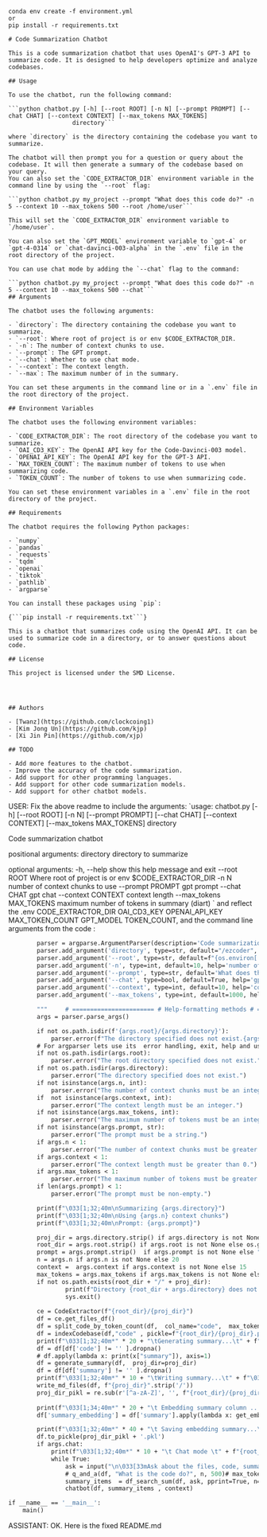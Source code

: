 ```# whopo
conda env create -f environment.yml
or
pip install -r requirements.txt

# Code Summarization Chatbot

This is a code summarization chatbot that uses OpenAI's GPT-3 API to summarize code. It is designed to help developers optimize and analyze codebases. 

## Usage

To use the chatbot, run the following command:

```python chatbot.py [-h] [--root ROOT] [-n N] [--prompt PROMPT] [--chat CHAT] [--context CONTEXT] [--max_tokens MAX_TOKENS]
                  directory```

where `directory` is the directory containing the codebase you want to summarize.

The chatbot will then prompt you for a question or query about the codebase. It will then generate a summary of the codebase based on your query.
You can also set the `CODE_EXTRACTOR_DIR` environment variable in the command line by using the `--root` flag:

```python chatbot.py my_project --prompt "What does this code do?" -n 5 --context 10 --max_tokens 500 --root /home/user```

This will set the `CODE_EXTRACTOR_DIR` environment variable to `/home/user`.

You can also set the `GPT_MODEL` environment variable to `gpt-4` or `gpt-4-0314` or `chat-davinci-003-alpha` in the `.env` file in the root directory of the project.

You can use chat mode by adding the `--chat` flag to the command:

```python chatbot.py my_project --prompt "What does this code do?" -n 5 --context 10 --max_tokens 500 --chat```
## Arguments

The chatbot uses the following arguments:

- `directory`: The directory containing the codebase you want to summarize.
- `--root`: Where root of project is or env $CODE_EXTRACTOR_DIR.
- `-n`: The number of context chunks to use.
- `--prompt`: The GPT prompt.
- `--chat`: Whether to use chat mode.
- `--context`: The context length.
- `--max`: The maximum number of in the summary.

You can set these arguments in the command line or in a `.env` file in the root directory of the project.

## Environment Variables

The chatbot uses the following environment variables:

- `CODE_EXTRACTOR_DIR`: The root directory of the codebase you want to summarize.
- `OAI_CD3_KEY`: The OpenAI API key for the Code-Davinci-003 model.
- `OPENAI_API_KEY`: The OpenAI API key for the GPT-3 API.
- `MAX_TOKEN_COUNT`: The maximum number of tokens to use when summarizing code.
- `TOKEN_COUNT`: The number of tokens to use when summarizing code.

You can set these environment variables in a `.env` file in the root directory of the project.

## Requirements

The chatbot requires the following Python packages:

- `numpy`
- `pandas`
- `requests`
- `tqdm`
- `openai`
- `tiktok`
- `pathlib`
- `argparse`

You can install these packages using `pip`:

{```pip install -r requirements.txt```}

This is a chatbot that summarizes code using the OpenAI API. It can be used to summarize code in a directory, or to answer questions about code. 

## License

This project is licensed under the SMD License.




## Authors

- [Twanz](https://github.com/clockcoing1)
- [Kim Jong Un](https://github.com/kjp)
- [Xi Jin Pin](https://github.com/xjp)

## TODO

- Add more features to the chatbot.
- Improve the accuracy of the code summarization.
- Add support for other programming languages.
- Add support for other code summarization models.
- Add support for other chatbot models.

```

USER: Fix the above readme to include the arguments:
`usage: chatbot.py [-h] [--root ROOT] [-n N] [--prompt PROMPT] [--chat CHAT] [--context CONTEXT] [--max_tokens MAX_TOKENS]
                  directory

Code summarization chatbot

positional arguments:
  directory             directory to summarize

optional arguments:
  -h, --help            show this help message and exit
  --root ROOT           Where root of project is or env $CODE_EXTRACTOR_DIR
  -n N                  number of context chunks to use
  --prompt PROMPT       gpt prompt
  --chat CHAT           gpt chat
  --context CONTEXT     context length
  --max_tokens MAX_TOKENS
                        maximum number of tokens in summary
(diart) `
and reflect the .env CODE_EXTRACTOR_DIR OAI_CD3_KEY OPENAI_API_KEY MAX_TOKEN_COUNT GPT_MODEL TOKEN_COUNT, and  the command line arguments from the code :
```def main():
		parser = argparse.ArgumentParser(description='Code summarization chatbot')
		parser.add_argument('directory', type=str, default="/ezcoder", help='directory to summarize')
		parser.add_argument('--root', type=str, default=f"{os.environ['CODE_EXTRACTOR_DIR']}", help='Where root of project is or env $CODE_EXTRACTOR_DIR')
		parser.add_argument('-n', type=int, default=10, help='number of context chunks to use')
		parser.add_argument('--prompt', type=str, default='What does this code do?', help='gpt prompt')
		parser.add_argument('--chat', type=bool, default=True, help='gpt chat')
		parser.add_argument('--context', type=int, default=10, help='context length')
		parser.add_argument('--max_tokens', type=int, default=1000, help='maximum number of tokens in summary')

		"""     # ======================= # Help-formatting methods # ======================= def format_usage(self): formatter = self._get_formatter() formatter.add_usage(self.usage, self._actions, self._mutually_exclusive_groups) return formatter.format_help() def format_help(self): formatter = self._get_formatter() # usage formatter.add_usage(self.usage, self._actions, self._mutually_exclusive_groups) # description formatter.add_text(self.description) # positionals, optionals and user-defined groups for action_group in self._action_groups: formatter.start_section(action_group.title) formatter.add_text(action_group.description) formatter.add_arguments(action_group._group_actions) formatter.end_section() # epilog formatter.add_text(self.epilog) # determine help from format above return formatter.format_help() def _get_formatter(self): return self.formatter_class(prog=self.prog) # ===================== # Help-printing methods # ===================== def print_usage(self, file=None): if file is None: file = _sys.stdout self._print_message(self.format_usage(), file) def print_help(self, file=None): if file is None: file = _sys.stdout self._print_message(self.format_help(), file) def _print_message(self, message, file=None): if message: if file is None: file = _sys.stderr file.write(message) # =============== # Exiting methods # =============== def exit(self, status=0, message=None): if message: self._print_message(message, _sys.stderr) _sys.exit(status) def error(self, message): error(message: string) Prints a usage message incorporating the message to stderr and exits. If you override this in a subclass, it should not return -- it should either exit or raise an exception. """
		args = parser.parse_args()

		if not os.path.isdir(f'{args.root}/{args.directory}'):
			parser.error(f"The directory specified does not exist.{args.root}/{args.directory}")
		# For argparser lets use its  error handling, exit, help and usage formatting and outputting methods from argparse documentation above. Only output code for the main def argparser code for brevity:		if 
		if not os.path.isdir(args.root):
			parser.error("The root directory specified does not exist.")
		if not os.path.isdir(args.directory):
			parser.error("The directory specified does not exist.")
		if not isinstance(args.n, int):
			parser.error("The number of context chunks must be an integer.")
		if  not isinstance(args.context, int):
			parser.error("The context length must be an integer.")
		if not isinstance(args.max_tokens, int):
			parser.error("The maximum number of tokens must be an integer.")
		if not isinstance(args.prompt, str):
			parser.error("The prompt must be a string.")
		if args.n < 1:
			parser.error("The number of context chunks must be greater than 0.")
		if args.context < 1:
			parser.error("The context length must be greater than 0.")
		if args.max_tokens < 1:
			parser.error("The maximum number of tokens must be greater than 0.")
		if len(args.prompt) < 1:
			parser.error("The prompt must be non-empty.")

		print(f"\033[1;32;40m\nSummarizing {args.directory}")
		print(f"\033[1;32;40m\nUsing {args.n} context chunks")
		print(f"\033[1;32;40m\nPrompt: {args.prompt}")

		proj_dir = args.directory.strip() if args.directory is not None else "ez11"
		root_dir = args.root.strip() if args.root is not None else os.getcwd()
		prompt = args.prompt.strip()  if args.prompt is not None else "Explain the code"
		n = args.n if args.n is not None else 20
		context =  args.context if args.context is not None else 15
		max_tokens = args.max_tokens if args.max_tokens is not None else MAX_TOKEN_COUNT
		if not os.path.exists(root_dir + "/" + proj_dir):
				print(f"Directory {root_dir + args.directory} does not exist")
				sys.exit()
		
		ce = CodeExtractor(f"{root_dir}/{proj_dir}")
		df = ce.get_files_df()
		df = split_code_by_token_count(df,  col_name="code",  max_tokens=max_tokens) # OR  df = ce.split_code_by_lines(df, max_lines=6)
		df = indexCodebase(df,"code" , pickle=f"{root_dir}/{proj_dir}.pkl", code_root=f"{root_dir}/{proj_dir}")
		print(f"\033[1;32;40m*" * 20 + "\tGenerating summary...\t" + f"\033[1;32;40m*" * 25)
		df = df[df['code'] != '' ].dropna()
		# df.apply(lambda x: print(x["summary"]), axis=1)
		df = generate_summary(df,  proj_dir=proj_dir)
		df = df[df['summary'] != '' ].dropna()
		print(f"\033[1;32;40m*" * 10 + "\tWriting summary...\t" + f"\033[1;32;40m*" * 10)
		write_md_files(df, f"{proj_dir}".strip('/'))
		proj_dir_pikl = re.sub(r'[^a-zA-Z]', '', f"{root_dir}/{proj_dir}")
		
		print(f"\033[1;34;40m*" * 20 + "\t Embedding summary column ...\t" + f"{root_dir}/{proj_dir}"  + f"\033[1;34;40m*" * 20)
		df['summary_embedding'] = df['summary'].apply(lambda x: get_embedding(x, engine='text-embedding-ada-002') if x else None)

		print(f"\033[1;32;40m*" * 40 + "\t Saving embedding summary...\t" + f"{root_dir}/{proj_dir}"  + f"\033[1;32;40m*" * 40)
		df.to_pickle(proj_dir_pikl + '.pkl')
		if args.chat: 
			print(f"\033[1;32;40m*" * 10 + "\t Chat mode \t" + f"{root_dir}/{proj_dir}"  + f"\033[1;32;40m*" * 10)
			while True:
				ask = input("\n\033[33mAsk about the files, code, summaries:\033[0m\n\n\033[44mUSER:  \033[0m")
				# q_and_a(df, "What is the code do?", n, 500)# max_tokens * context_n = 15)
				summary_items  = df_search_sum(df, ask, pprint=True, n=n , n_lines=context) 
				chatbot(df, summary_items , context)

if __name__ == '__main__':
	main()

```
ASSISTANT: OK. Here is the fixed README.md